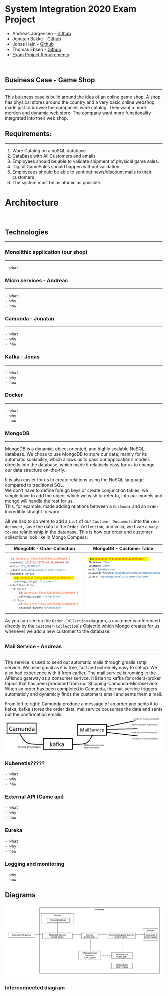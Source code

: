 # System Integration 2020 Exam Project
<ul>
    <li><span>Andreas Jørgensen</span> - <a href="https://github.com/DDomino">Github</a></li>
    <li><span>Jonatan Bakke</span> - <a href="https://github.com/JonatanMagnusBakke">Github</a></li>
    <li><span>Jonas Hein</span> - <a href="https://github.com/Zenzus">Github</a></li>
    <li><span>Thomas Ebsen</span> - <a href="https://github.com/Srax">Github</a></li>
    <li><span><a href="/Misc/ExamProjectRequirements.pdf">Exam Project Requirements</a></span></li>
</ul>
<br>

## Business Case - Game Shop
<hr>

This buisness case is build around the idea of an online game shop. A shop has physical stores around the country and a very basic online webshop, made just to browse the companies ware catalog. They want a more morden and dynamic web store. The company want more functionality integrated into their web shop.

## Requirements:
<hr>

1. Ware Catalog on a noSQL database.
2. DataBase with All Customers and emails
3. Employees should be able to validate shipment of physical game sales.
4. Digital GameSales should happen without validation.
5. Employeees should be able to sent out news/discount mails to their customers
6. The system must be as atomic as possible.



# Architecture
<br>

## Technologies
<hr>

### Monolithic application (our shop)
<hr>

    - what    

### Micro services - Andreas
<hr>

    - what
    - why
    - how

### Camunda - Jonatan
<hr>

    - what
    - why
    - how

### Kafka - Jonas
<hr>

    - what
    - why
    - how

### Docker
<hr>

    - what
    - why
    - how

### MongoDB
<hr/>

MongoDB is a dynamic, object oriented, and highly scalable NoSQL database.
We chose to use MongoDB to store our data, mainly for its automatic scalability, which allows us to pass our application’s models directly into the database, which made it relatively easy for us to change our data structure on-the-fly.  
  
It is also easier for us to create relations using the NoSQL language compared to traditional SQL.  
We don’t have to define foreign keys or create conjunction tables, we simple have to add the object which we wish to refer to, into our models and mongo will handle the rest for us.  
This, for example, made adding relations between a `Customer` and an `Order` incredibly straight forward.

All we had to do were to add a `List` of our `Customer Documents` into the `rder document`, save the data to the `Order Collection`, and voilá, we hvae a `many-to-one` relationship in the database.
This is how our order and customer collections look like in Mongo Compass: 

MongoDB - Order Collection      | MongoDB - Customer Table    
:-------------------------:|:-------------------------: 
![mongo](/Misc/mongo-order-table.png)  |  ![mongo](/Misc/mongo-customer-table.png)   


As you can see on the `Order-Collection` diagram, a customer is referenced directly by the `Customer-Collection`'s ObjectId which Mongo creates for us whenever we add a new customer to the database.
<div style="margin-bottom: 30px"></div>

### Mail Service - Andreas
<hr/>

The service is used to send out automatic mails through gmails smtp service.
We used gmail as it is free, fast and extremely easy to set up. We also had experience
with it from earlier. 
The mail service is running in the APIshop gateway as a consumer serivce. It listen to kafka for orders-broker topics that has been produced from our Shipping-Camunda-Microservice. When an order has been completed in Camunda, the mail service triggers automaticly and dynamicly finds the customers email and sents them a mail. 

From left to right: Camunda produce a message of an order and sents it to kafka, kafka stores the order data, mailservice cousumes the data and sents out the confirmation emails.
![CKS-diagram](/Misc/CKS-diagram.png)



### Kubenetis?????
    - what
    - why
    - how

### External API (Game api) 
    - what
    - why
    - how

### Eureka
    - what
    - why
    - how

### Logging and monitoring
    - why
    - how    

## Diagrams
![asd](/Misc/System-Diagram.png)

### Interconnected diagram






 
